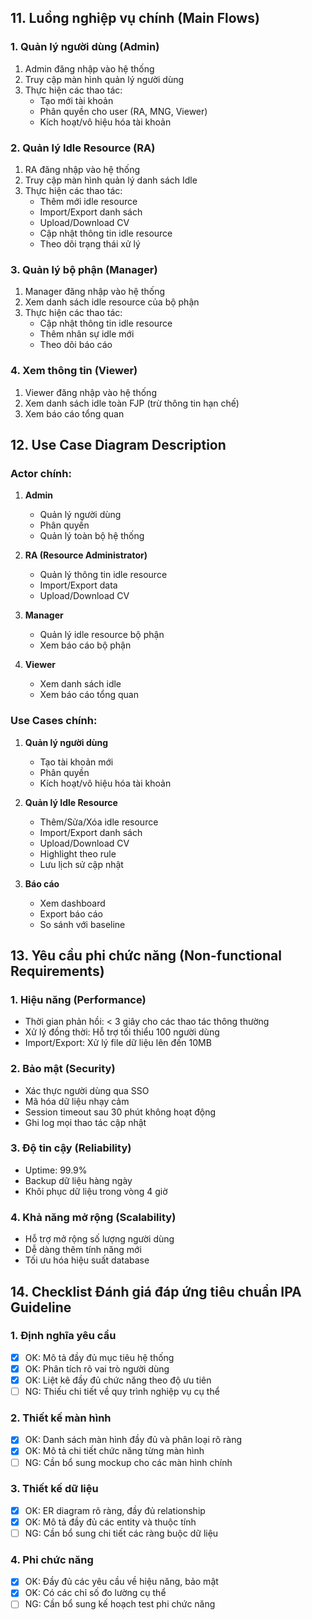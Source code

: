 ## 11. Luồng nghiệp vụ chính (Main Flows)

### 1. Quản lý người dùng (Admin)
1. Admin đăng nhập vào hệ thống
2. Truy cập màn hình quản lý người dùng
3. Thực hiện các thao tác:
   - Tạo mới tài khoản
   - Phân quyền cho user (RA, MNG, Viewer)
   - Kích hoạt/vô hiệu hóa tài khoản

### 2. Quản lý Idle Resource (RA)
1. RA đăng nhập vào hệ thống
2. Truy cập màn hình quản lý danh sách Idle
3. Thực hiện các thao tác:
   - Thêm mới idle resource
   - Import/Export danh sách
   - Upload/Download CV
   - Cập nhật thông tin idle resource
   - Theo dõi trạng thái xử lý

### 3. Quản lý bộ phận (Manager)
1. Manager đăng nhập vào hệ thống
2. Xem danh sách idle resource của bộ phận
3. Thực hiện các thao tác:
   - Cập nhật thông tin idle resource
   - Thêm nhân sự idle mới
   - Theo dõi báo cáo

### 4. Xem thông tin (Viewer)
1. Viewer đăng nhập vào hệ thống
2. Xem danh sách idle toàn FJP (trừ thông tin hạn chế)
3. Xem báo cáo tổng quan

## 12. Use Case Diagram Description

### Actor chính:
1. **Admin**
   - Quản lý người dùng
   - Phân quyền
   - Quản lý toàn bộ hệ thống

2. **RA (Resource Administrator)**
   - Quản lý thông tin idle resource
   - Import/Export data
   - Upload/Download CV

3. **Manager**
   - Quản lý idle resource bộ phận
   - Xem báo cáo bộ phận

4. **Viewer**
   - Xem danh sách idle
   - Xem báo cáo tổng quan

### Use Cases chính:
1. **Quản lý người dùng**
   - Tạo tài khoản mới
   - Phân quyền
   - Kích hoạt/vô hiệu hóa tài khoản

2. **Quản lý Idle Resource**
   - Thêm/Sửa/Xóa idle resource
   - Import/Export danh sách
   - Upload/Download CV
   - Highlight theo rule
   - Lưu lịch sử cập nhật

3. **Báo cáo**
   - Xem dashboard
   - Export báo cáo
   - So sánh với baseline

## 13. Yêu cầu phi chức năng (Non-functional Requirements)

### 1. Hiệu năng (Performance)
- Thời gian phản hồi: < 3 giây cho các thao tác thông thường
- Xử lý đồng thời: Hỗ trợ tối thiểu 100 người dùng
- Import/Export: Xử lý file dữ liệu lên đến 10MB

### 2. Bảo mật (Security)
- Xác thực người dùng qua SSO
- Mã hóa dữ liệu nhạy cảm
- Session timeout sau 30 phút không hoạt động
- Ghi log mọi thao tác cập nhật

### 3. Độ tin cậy (Reliability)
- Uptime: 99.9%
- Backup dữ liệu hàng ngày
- Khôi phục dữ liệu trong vòng 4 giờ

### 4. Khả năng mở rộng (Scalability)
- Hỗ trợ mở rộng số lượng người dùng
- Dễ dàng thêm tính năng mới
- Tối ưu hóa hiệu suất database

## 14. Checklist Đánh giá đáp ứng tiêu chuẩn IPA Guideline

### 1. Định nghĩa yêu cầu
- [x] OK: Mô tả đầy đủ mục tiêu hệ thống
- [x] OK: Phân tích rõ vai trò người dùng
- [x] OK: Liệt kê đầy đủ chức năng theo độ ưu tiên
- [ ] NG: Thiếu chi tiết về quy trình nghiệp vụ cụ thể

### 2. Thiết kế màn hình
- [x] OK: Danh sách màn hình đầy đủ và phân loại rõ ràng
- [x] OK: Mô tả chi tiết chức năng từng màn hình
- [ ] NG: Cần bổ sung mockup cho các màn hình chính

### 3. Thiết kế dữ liệu
- [x] OK: ER diagram rõ ràng, đầy đủ relationship
- [x] OK: Mô tả đầy đủ các entity và thuộc tính
- [ ] NG: Cần bổ sung chi tiết các ràng buộc dữ liệu

### 4. Phi chức năng
- [x] OK: Đầy đủ các yêu cầu về hiệu năng, bảo mật
- [x] OK: Có các chỉ số đo lường cụ thể
- [ ] NG: Cần bổ sung kế hoạch test phi chức năng
